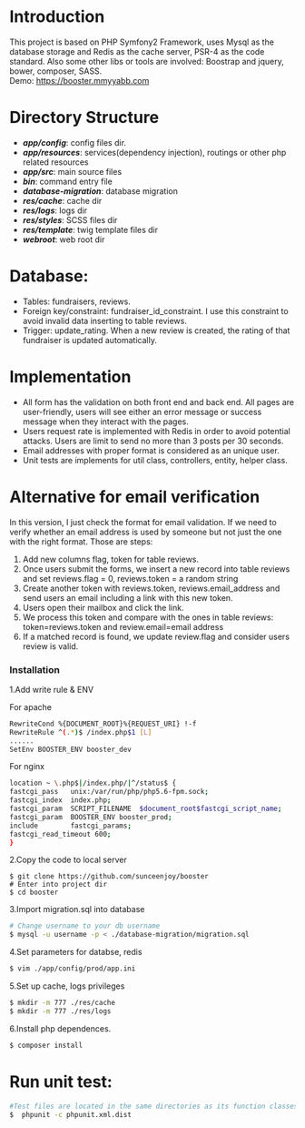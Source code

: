 # Introduction
This project is based on PHP Symfony2 Framework, uses Mysql as the database storage and Redis as the cache server, PSR-4 as the code standard. Also some other libs or tools are involved: Boostrap and jquery, bower, composer, SASS.  
Demo: https://booster.mmyyabb.com
# Directory Structure
  - ***app/config***: config files dir.
  - ***app/resources***: services(dependency injection), routings or other php related resources 
  - ***app/src***: main source files
  - ***bin***: command entry file
  - ***database-migration***: database migration
  - ***res/cache***: cache dir
  - ***res/logs***: logs dir
  - ***res/styles***: SCSS files dir
  - ***res/template***: twig template files dir
  - ***webroot***: web root dir

# Database:
 - Tables: fundraisers, reviews.
 - Foreign key/constraint: fundraiser_id_constraint. I use this constraint to avoid invalid data inserting to table reviews.
 - Trigger: update_rating.  When a new review is created, the rating of that fundraiser is updated automatically. 

# Implementation
 - All form has the validation on both front end and back end. All pages are user-friendly, users will see either an error message or success message when they interact with the pages.
 - Users request rate is implemented with Redis in order to avoid potential attacks. Users are limit to send no more than 3 posts per 30 seconds. 
 - Email addresses with proper format is considered as an unique user.
 - Unit tests are implements for util class, controllers, entity, helper class.

# Alternative for email verification
In this version, I just check the format for email validation. If we need to verify whether an email address is used by someone but not just the one with the right format. Those are steps: 
1. Add new columns flag, token for table reviews.
2. Once users submit the forms, we insert a new record into table reviews and set reviews.flag = 0, reviews.token = a random string 
3. Create another token with reviews.token, reviews.email_address and send users an email including a link with this new token.
4. Users open their mailbox and click the link.
5. We process this token and compare with the ones in table reviews: token=reviews.token and review.email=email address
6. If a matched record is found, we update review.flag and consider users review is valid.

### Installation
1.Add write rule & ENV

For apache
```sh
RewriteCond %{DOCUMENT_ROOT}%{REQUEST_URI} !-f
RewriteRule ^(.*)$ /index.php$1 [L]
......
SetEnv BOOSTER_ENV booster_dev
```
For nginx
```sh
location ~ \.php$|/index.php/|^/status$ {
fastcgi_pass   unix:/var/run/php/php5.6-fpm.sock;
fastcgi_index  index.php;
fastcgi_param  SCRIPT_FILENAME  $document_root$fastcgi_script_name;
fastcgi_param  BOOSTER_ENV booster_prod;
include        fastcgi_params;
fastcgi_read_timeout 600;
}
```
2.Copy the code to local server
```
$ git clone https://github.com/sunceenjoy/booster
# Enter into project dir
$ cd booster
```

3.Import migration.sql into database
```sh
# Change username to your db username
$ mysql -u username -p < ./database-migration/migration.sql
```
4.Set parameters for databse, redis
```sh
$ vim ./app/config/prod/app.ini
```
5.Set up cache, logs privileges
```sh
$ mkdir -m 777 ./res/cache
$ mkdir -m 777 ./res/logs
```

6.Install php dependences.
```sh
$ composer install
```

 # Run unit test:

```sh
#Test files are located in the same directories as its function classes.
$  phpunit -c phpunit.xml.dist
```
